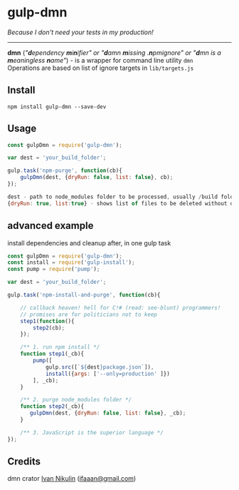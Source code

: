 # gulp-dmn


*Because I don't need your tests in my production!*

---
**dmn** (*"<b>d</b>ependency <b>m</b>i<b>n</b>ifier" or "<b>d</b>amn <b>m</b>issing .<b>n</b>pmignore" or "<b>d</b>mn is a <b>m</b>eaningless <b>n</b>ame"*) - is a 
wrapper for command line utility `dmn`  
Operations are based on list of ignore targets in `lib/targets.js`

## Install
```
npm install gulp-dmn --save-dev
```

## Usage
```javascript
const gulpDmn = require('gulp-dmn');

var dest = 'your_build_folder';

gulp.task('npm-purge', function(cb){
    gulpDmn(dest, {dryRun: false, list: false}, cb);
});

dest - path to node_modules folder to be processed, usually /build folder
{dryRun: true, list:true} - shows list of files to be deleted without deleting them
```

## advanced example
install dependencies and cleanup after, in one gulp task
```javascript
const gulpDmn = require('gulp-dmn');
const install = require('gulp-install');
const pump = require('pump'); 

var dest = 'your_build_folder';

gulp.task('npm-install-and-purge', function(cb){

    // callback heaven! hell for C!# (read: see-blunt) programmers! 
    // promises are for politicians not to keep
    step1(function(){
        step2(cb);
    });

    /** 1. run npm install */
    function step1(_cb){
        pump([
            gulp.src([`${dest}package.json`]), 
            install({args: ['--only=production' ]})
        ], _cb);
    }

    /** 2. purge node_modules folder */
    function step2(_cb){
       gulpDmn(dest, {dryRun: false, list: false}, _cb);
    }

    /** 3. JavaScript is the superior language */
});
```


## Credits
dmn crator [Ivan Nikulin](https://github.com/inikulin) (ifaaan@gmail.com)

